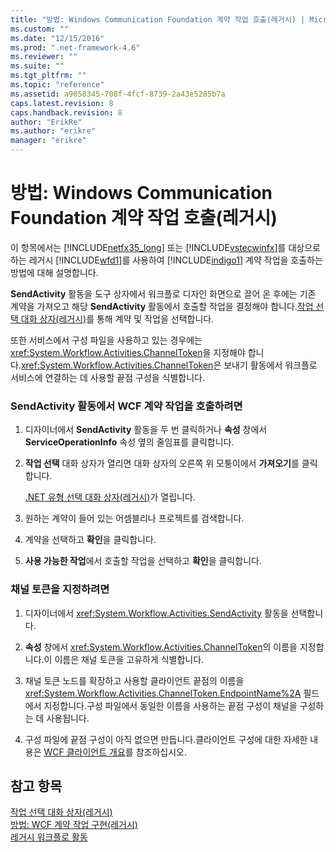 ```yaml
---
title: "방법: Windows Communication Foundation 계약 작업 호출(레거시) | Microsoft Docs"
ms.custom: ""
ms.date: "12/15/2016"
ms.prod: ".net-framework-4.6"
ms.reviewer: ""
ms.suite: ""
ms.tgt_pltfrm: ""
ms.topic: "reference"
ms.assetid: a9058345-708f-4fcf-8739-2a43e5285b7a
caps.latest.revision: 8
caps.handback.revision: 8
author: "ErikRe"
ms.author: "erikre"
manager: "erikre"
---
```

# 방법: Windows Communication Foundation 계약 작업 호출(레거시)
이 항목에서는 [!INCLUDE[netfx35_long](../workflow-designer/includes/netfx35_long_md.md)] 또는 [!INCLUDE[vstecwinfx](../workflow-designer/includes/vstecwinfx_md.md)]를 대상으로 하는 레거시 [!INCLUDE[wfd1](../workflow-designer/includes/wfd1_md.md)]를 사용하여 [!INCLUDE[indigo1](../workflow-designer/includes/indigo1_md.md)] 계약 작업을 호출하는 방법에 대해 설명합니다.  
  
 **SendActivity** 활동을 도구 상자에서 워크플로 디자인 화면으로 끌어 온 후에는 기존 계약을 가져오고 해당 **SendActivity** 활동에서 호출할 작업을 결정해야 합니다.[작업 선택 대화 상자\(레거시\)](../workflow-designer/choose-operation-dialog-box-legacy.md)를 통해 계약 및 작업을 선택합니다.  
  
 또한 서비스에서 구성 파일을 사용하고 있는 경우에는 <xref:System.Workflow.Activities.ChannelToken>을 지정해야 합니다.<xref:System.Workflow.Activities.ChannelToken>은 보내기 활동에서 워크플로 서비스에 연결하는 데 사용할 끝점 구성을 식별합니다.  
  
### SendActivity 활동에서 WCF 계약 작업을 호출하려면  
  
1.  디자이너에서 **SendActivity** 활동을 두 번 클릭하거나 **속성** 창에서 **ServiceOperationInfo** 속성 옆의 줄임표를 클릭합니다.  
  
2.  **작업 선택** 대화 상자가 열리면 대화 상자의 오른쪽 위 모퉁이에서 **가져오기**를 클릭합니다.  
  
     [.NET 유형 선택 대화 상자\(레거시\)](../workflow-designer/browse-and-select-a-dotnet-type-dialog-box-legacy.md)가 열립니다.  
  
3.  원하는 계약이 들어 있는 어셈블리나 프로젝트를 검색합니다.  
  
4.  계약을 선택하고 **확인**을 클릭합니다.  
  
5.  **사용 가능한 작업**에서 호출할 작업을 선택하고 **확인**을 클릭합니다.  
  
### 채널 토큰을 지정하려면  
  
1.  디자이너에서 <xref:System.Workflow.Activities.SendActivity> 활동을 선택합니다.  
  
2.  **속성** 창에서 <xref:System.Workflow.Activities.ChannelToken>의 이름을 지정합니다.이 이름은 채널 토큰을 고유하게 식별합니다.  
  
3.  채널 토큰 노드를 확장하고 사용할 클라이언트 끝점의 이름을 <xref:System.Workflow.Activities.ChannelToken.EndpointName%2A> 필드에서 지정합니다.구성 파일에서 동일한 이름을 사용하는 끝점 구성이 채널을 구성하는 데 사용됩니다.  
  
4.  구성 파일에 끝점 구성이 아직 없으면 만듭니다.클라이언트 구성에 대한 자세한 내용은 [WCF 클라이언트 개요](../Topic/WCF%20Client%20Overview.md)를 참조하십시오.  
  
## 참고 항목  
 [작업 선택 대화 상자\(레거시\)](../workflow-designer/choose-operation-dialog-box-legacy.md)   
 [방법: WCF 계약 작업 구현\(레거시\)](../workflow-designer/how-to-implement-a-windows-communication-foundation-contract-operation-legacy.md)   
 [레거시 워크플로 활동](../workflow-designer/legacy-workflow-activities.md)